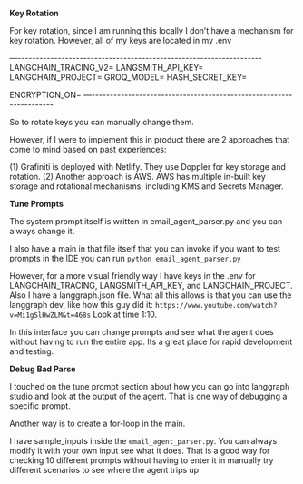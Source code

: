 **Key Rotation** 

For key rotation, since I am running this locally I don’t have a mechanism for key rotation. However, all of my keys are located in my .env 

—-------------------------------------------------------------------
LANGCHAIN_TRACING_V2=
LANGSMITH_API_KEY=
LANGCHAIN_PROJECT=
GROQ_MODEL=
HASH_SECRET_KEY=

ENCRYPTION_ON=
—-------------------------------------------------------------------

So to rotate keys you can manually change them. 

However, if I were to implement this in product there are 2 approaches that come to mind based on past experiences: 

(1) Grafiniti is deployed with Netlify. They use Doppler for key storage and rotation. 
(2) Another approach is AWS. AWS has multiple in-built key storage and rotational mechanisms, including KMS and Secrets Manager. 


**Tune Prompts** 

The system prompt itself is written in email_agent_parser.py and you can always change it. 

I also have a main in that file itself that you can invoke if you want to test prompts in the IDE you can run `python email_agent_parser,py` 

However, for a more visual friendly way I have keys in the .env for 
LANGCHAIN_TRACING, LANGSMITH_API_KEY, and LANGCHAIN_PROJECT. Also I have a langgraph.json file. What all this allows is that you can use the langgraph dev, like how this guy did it: `https://www.youtube.com/watch?v=Mi1gSlHwZLM&t=468s` 
Look at time 1:10. 

In this interface you can change prompts and see what the agent does without having to run the entire app. Its a great place for rapid development and testing. 

**Debug Bad Parse** 

I touched on the tune prompt section about how you can go into langgraph studio and look at the output of the agent. That is one way of debugging a specific prompt. 

Another way is to create a for-loop in the main. 

I have sample_inputs inside the `email_agent_parser.py`. You can always modify it with your own input see what it does. That is a good way for checking 10 different prompts without having to enter it in manually try different scenarios to see where the agent trips up